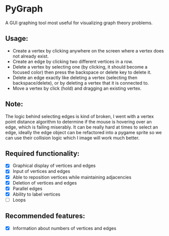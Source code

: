 # PyGraph
A GUI graphing tool most useful for visualizing graph theory problems.

## Usage:
* Create a vertex by clicking anywhere on the screen where a vertex does not already exist.
* Create an edge by clicking two different vertices in a row.
* Delete a vertex by selecting one (by clicking, it should become a focused color) then press the backspace or delete key to delete it.
* Delete an edge exactly like deleting a vertex (selecting then backspace/delete), or by deleting a vertex that it is connected to.
* Move a vertex by click (hold) and dragging an existing vertex.

## Note:
The logic behind selecting edges is kind of broken, I went with a vertex point distance algorithm to determine if the 
mouse is hovering over an edge, which is failing miserably. It can be really hard at times to select an edge, ideally
the edge object can be refactored into a pygame sprite so we can use their collision logic which I image will work much
better.

## Required functionality:
- [x] Graphical display of vertices and edges
- [x] Input of vertices and edges
- [x] Able to reposition vertices while maintaining adjacencies
- [x] Deletion of vertices and edges
- [x] Parallel edges
- [x] Ability to label vertices
- [ ] Loops

## Recommended features:
- [x] Information about numbers of vertices and edges
